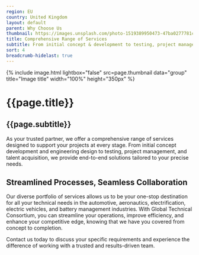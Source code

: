 ```yaml
---
region: EU
country: United Kingdom
layout: default
parent: Why Choose Us
thumbnail: https://images.unsplash.com/photo-1519389950473-47ba0277781c?ixlib=rb-4.0.3&ixid=M3wxMjA3fDB8MHxwaG90by1wYWdlfHx8fGVufDB8fHx8fA%3D%3D&auto=format&fit=crop&w=2070&q=80
title: Comprehensive Range of Services
subtitle: From initial concept & development to testing, project management, and talent acquisition, we provide a full suite of services to support you at every stage.
sort: 4
breadcrumb-hidelast: true
---
```


{% include image.html lightbox="false" src=page.thumbnail data="group" title="Image title" width="100%" height="350px" %}

# {{page.title}}

## {{page.subtitle}}

As your trusted partner, we offer a comprehensive range of services designed to support your projects at every stage. From initial concept development and engineering design to testing, project management, and talent acquisition, we provide end-to-end solutions tailored to your precise needs.

## Streamlined Processes, Seamless Collaboration

Our diverse portfolio of services allows us to be your one-stop destination for all your technical needs in the automotive, aeronautics, electrification, electric vehicles, and battery management industries. With Global Technical Consortium, you can streamline your operations, improve efficiency, and enhance your competitive edge, knowing that we have you covered from concept to completion.

Contact us today to discuss your specific requirements and experience the difference of working with a trusted and results-driven team.
